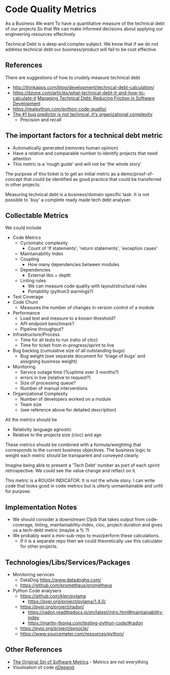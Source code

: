 Code Quality Metrics
====================

As a
Business
We want
To have a quantitative measure of the technical debt of our projects
So that
We can make informed decisions about applying our engineering resources effectively

Technical Debt is a deep and complex subject.
We know that if we do not address technical debt our business/product will fail to be cost effective.

References
----------
There are suggestions of how to crudely measure technical debt
* http://thinkapps.com/blog/development/technical-debt-calculation/
* https://dzone.com/articles/what-technical-debt-it-and-how-to-calculate-it
[Managing Technical Debt: Reducing Friction in Software Development](https://www.amazon.co.uk/gp/product/013564593X/)
* https://realpython.com/python-code-quality/
* [The #1 bug predictor is not technical, it's organizational complexity](https://augustl.com/blog/2019/best_bug_predictor_is_organizational_complexity/)
    * Precision and recall

The important factors for a technical debt metric
-------------------------------------------------

* Automatically generated (removes human opinion)
* Have a relative and comparable number to identify projects that need attention
* This metric is a 'rough guide' and will not be 'the whole story'

The purpose of this ticket is to get an initial metric as a demo/proof-of-concept that could be identified as good practice that could be transferred in other projects.

Measuring technical debt is a business/domain specific task. It is not possible to 'buy' a complete ready made tech debt analyser.

Collectable Metrics
-------------------

We could include

* Code Metrics
    * Cyclomatic complexity
        * Count of 'If statements', 'return statements', 'exception cases'
    * Maintainability Index
    * Coupling
        * How many dependencies between modules
    * Dependencies
        * External libs + depth
    * Linting rules
        * We can measure code quality with layout/structural rules
        * Portability (python3 warnings?)
* Test Coverage
* Code Churn
    * Measures the number of changes in version control of a module
* Performance
    * Load test and measure to a known threshold?
    * API endpoint benchmark?
    * Pipeline throughput?
* Infrastructure/Process
    * Time for all tests to run (ratio of cloc)
    * Time for ticket from in-progress/sprint to live
* Bug backlog (cumulative size of all outstanding bugs)
    * Bug weight (see separate document for 'triage of bugs' and assigning business weight)
* Monitoring
    * Service outage time (%uptime over 3 months?)
    * errors in live (relative to request?)
    * Size of processing queue?
    * Number of manual interventions
* Organizational Complexity
    * Number of developers worked on a module
    * Team size
    * (see reference above for detailed description)

All the metrics should be

* Relativity language agnostic
* Relative to the projects size (cloc) and age

These metrics should be combined with a formula/weighting that corresponds to the current business objectives. The business logic to weight each metric should be transparent and conveyed clearly.

Imagine being able to present a 'Tech Debt' number as part of each sprint retrospective. We could see the value change and reflect on it.

This metric is a ROUGH INDICATOR. It is not the whole story. I can write code that looks good in code metrics but is utterly unmaintainable and unfit for purpose.

Implementation Notes
--------------------

* We should consider a downstream CIjob that takes output from code-coverage, linting, maintainability-index, cloc, project-duration and gives us a tech-debt metric (maybe a % ?)
* We probably want a mini-sub-repo to mux/perform these calculations.
    * If it is a separate repo then we could theoretically use this calculator for other projects.

Technologies/Libs/Services/Packages
-----------------------------------

* Monitoring services
    * DataDog https://www.datadoghq.com/
    * https://github.com/prometheus/prometheus
* Python Code analysers
    * https://github.com/klen/pylama
        * https://pypi.org/project/pylama/1.4.0/
    * https://pypi.org/project/radon/
        * https://radon.readthedocs.io/en/latest/intro.html#maintainability-index
        * https://martin-thoma.com/testing-python-code/#radon
    * https://pypi.org/project/pynocle/
    * https://www.sourcemeter.com/resources/python/

Other References
----------------

* [The Original Sin of Software Metrics](https://www.infoq.com/articles/metrics-original-sin/) - Metrics are not everything
* Visulisation of code [nDepend](https://blog.ndepend.com/mythical-man-month-10-lines-per-developer-day/)

